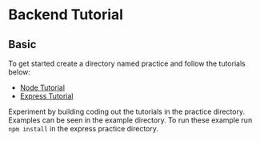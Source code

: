 # Backend Tutorial

## Basic

To get started create a directory named practice and follow the tutorials below:
* [Node Tutorial](https://www.youtube.com/watch?v=fBNz5xF-Kx4)
* [Express Tutorial](https://www.youtube.com/watch?v=L72fhGm1tfE)

Experiment by building coding out the tutorials in the practice directory. Examples can be seen in the example directory. To run these example run ```npm install``` in the express practice directory.